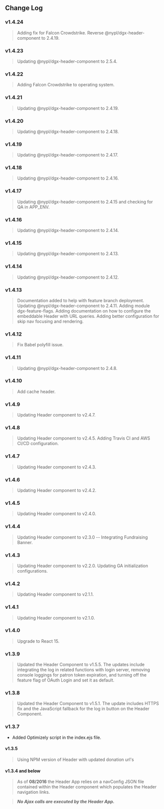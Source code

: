 ## Change Log

### v1.4.24
> Adding fix for Falcon Crowdstrike.
> Reverse @nypl/dgx-header-component to 2.4.19.

### v1.4.23
> Updating @nypl/dgx-header-component to 2.5.4.

### v1.4.22
> Adding Falcon Crowdstrike to operating system.

### v1.4.21
> Updating @nypl/dgx-header-component to 2.4.19.

### v1.4.20
> Updating @nypl/dgx-header-component to 2.4.18.

### v1.4.19
> Updating @nypl/dgx-header-component to 2.4.17.

### v1.4.18
> Updating @nypl/dgx-header-component to 2.4.16.

### v1.4.17
> Updating @nypl/dgx-header-component to 2.4.15 and checking for QA in APP_ENV.

### v1.4.16
> Updating @nypl/dgx-header-component to 2.4.14.

### v1.4.15
> Updating @nypl/dgx-header-component to 2.4.13.

### v1.4.14
> Updating @nypl/dgx-header-component to 2.4.12.

### v1.4.13
> Documentation added to help with feature branch deployment.
> Updating @nypl/dgx-header-component to 2.4.11.
> Adding module dgx-feature-flags.
> Adding documentation on how to configure the embeddable Header with URL queries.
> Adding better configuration for skip nav focusing and rendering.

### v1.4.12
> Fix Babel polyfill issue.

### v1.4.11
> Updating @nypl/dgx-header-component to 2.4.8.

### v1.4.10
> Add cache header.

### v1.4.9
> Updating Header component to v2.4.7.

### v1.4.8
> Updating Header component to v2.4.5.
> Adding Travis CI and AWS CI/CD configuration.

### v1.4.7
> Updating Header component to v2.4.3.

### v1.4.6
> Updating Header component to v2.4.2.

### v1.4.5
> Updating Header component to v2.4.0.

### v1.4.4
> Updating Header component to v2.3.0 -- Integrating Fundraising Banner.

### v1.4.3
> Updating Header component to v2.2.0.
> Updating GA initialization configurations.

### v1.4.2
> Updating Header component to v2.1.1.

### v1.4.1
> Updating Header component to v2.1.0.

### v1.4.0
> Upgrade to React 15.

### v1.3.9
> Updated the Header Component to v1.5.5. The updates include integrating the log in related functions with login server, removing console loggings for patron token expiration, and turning off the feature flag of OAuth Login and set it as default.

### v1.3.8
> Updated the Header Component to v1.5.1. The update includes HTTPS fix and the JavaScript fallback for the log in button on the Header Component.

### v1.3.7
- Added Optimizely script in the index.ejs file.

#### v1.3.5
> Using NPM version of Header with updated donation url's

#### v1.3.4 and below
> As of **08/2016** the Header App relies on a navConfig JSON file contained within the
Header component which populates the Header navigation links.

> ***No Ajax calls are executed by the Header App.***
